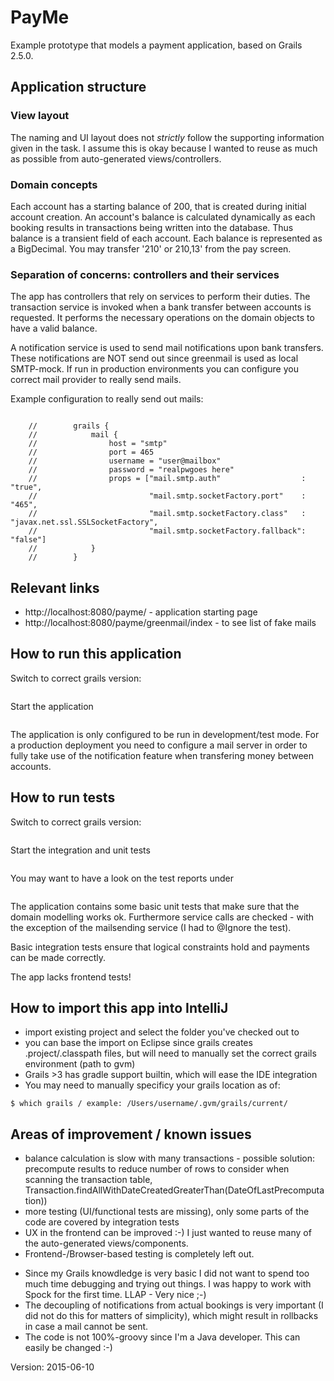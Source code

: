 PayMe
=====

Example prototype that models a payment application, based on Grails 2.5.0.

## Application structure

### View layout

The naming and UI layout does not *strictly* follow the supporting information given in the task.
I assume this is okay because I wanted to reuse as much as possible from auto-generated views/controllers.

### Domain concepts
Each account has a starting balance of 200, that is created during initial account creation.
An account's balance is calculated dynamically as each booking results in transactions being written into the database.
Thus balance is a transient field of each account.
Each balance is represented as a BigDecimal. You may transfer '210' or 210,13' from the pay screen.

### Separation of concerns: controllers and their services
The app has controllers that rely on services to perform their duties.
The transaction service is invoked when a bank transfer between accounts is requested. It performs the necessary operations on the domain objects to have a valid balance.

A notification service is used to send mail notifications upon bank transfers. These notifications are NOT send out since greenmail is used as local SMTP-mock. If run in production environments you can configure you correct mail provider to really send mails.

Example configuration to really send out mails:

<code>
    //        grails {
    //            mail {
    //                host = "smtp"
    //                port = 465
    //                username = "user@mailbox"
    //                password = "realpwgoes here"
    //                props = ["mail.smtp.auth"                  : "true",
    //                         "mail.smtp.socketFactory.port"    : "465",
    //                         "mail.smtp.socketFactory.class"   : "javax.net.ssl.SSLSocketFactory",
    //                         "mail.smtp.socketFactory.fallback": "false"]
    //            }
    //        }
</code>

## Relevant links

* http://localhost:8080/payme/ - application starting page
* http://localhost:8080/payme/greenmail/index - to see list of fake mails

How to run this application
---------------------------

Switch to correct grails version:
```gvm use grails 2.5.0
```

Start the application
```grails run-app
```

The application is only configured to be run in development/test mode. For a production deployment you need to configure a mail server
in order to fully take use of the notification feature when transfering money between accounts.

How to run tests
----------------
Switch to correct grails version:
```gvm use grails 2.5.0
```

Start the integration and unit tests
```grails test-app --stacktrace
```

You may want to have a look on the test reports under
```target/test-reports/html/all.html
```

The application contains some basic unit tests that make sure that the domain modelling works ok.
Furthermore service calls are checked - with the exception of the mailsending service (I had to @Ignore the test).

Basic integration tests ensure that logical constraints hold and payments can be made correctly.

The app lacks frontend tests!

How to import this app into IntelliJ
------------------------------------
- import existing project and select the folder you've checked out to
- you can base the import on Eclipse since grails creates .project/.classpath files, 
but will need to manually set the correct grails environment (path to gvm)
- Grails >3 has gradle support builtin, which will ease the IDE integration
- You may need to manually specificy your grails location as of:
```
$ which grails / example: /Users/username/.gvm/grails/current/
```

Areas of improvement / known issues
-----------------------------------

- balance calculation is slow with many transactions - possible solution: precompute results to reduce number of rows to consider when scanning the transaction table, Transaction.findAllWithDateCreatedGreaterThan(DateOfLastPrecomputation))
- more testing (UI/functional tests are missing), only some parts of the code are covered by integration tests
- UX in the frontend can be improved :-) I just wanted to reuse many of the auto-generated views/components.
- Frontend-/Browser-based testing is completely left out.
* Since my Grails knowdledge is very basic I did not want to spend too much time debugging and trying out things. I was happy to work with Spock for the first time. LLAP - Very nice ;-)
* The decoupling of notifications from actual bookings is very important (I did not do this for matters of simplicity), which might result in rollbacks in case a mail cannot be sent.
* The code is not 100%-groovy since I'm a Java developer. This can easily be changed :-)

Version: 2015-06-10
